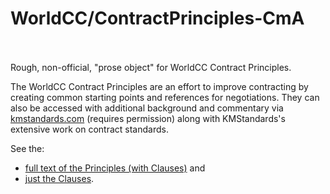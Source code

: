 # WorldCC/ContractPrinciples-CmA<br><br>

Rough, non-official, "prose object" for WorldCC Contract Principles. <br>

The WorldCC Contract Principles are an effort to improve contracting by creating common starting points and references for negotiations.  They can also be accessed with additional background and commentary via <a href="http://www.kmstandards.com">kmstandards.com</a> (requires permission) along with KMStandards's extensive work on contract standards.<br>

See the: <ul><li><a href="http://source.commonaccord.org/i.php?v=d&f=OTF/WorldCC/ContractPrinciples-CmA/Principle/0.md">full text of the Principles (with Clauses)</a> and <li><a href="http://source.commonaccord.org/i.php?v=d&f=OTF/WorldCC/ContractPrinciples-CmA/Principle/0.md">just the Clauses</a>.</ul>


